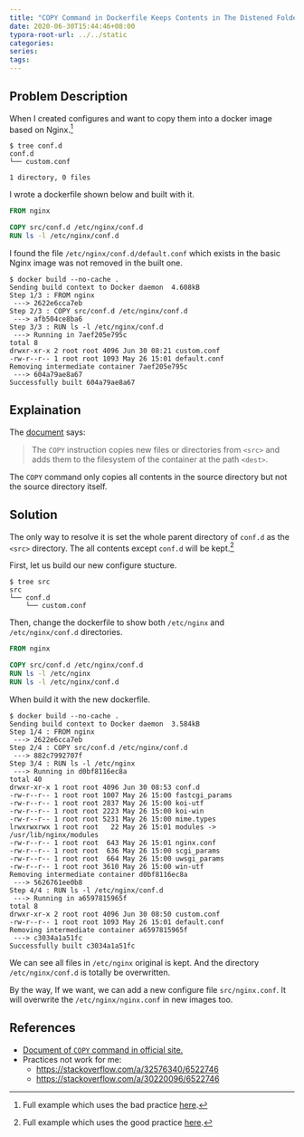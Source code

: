 ```yaml
---
title: "COPY Command in Dockerfile Keeps Contents in The Distened Folder"
date: 2020-06-30T15:44:46+08:00
typora-root-url: ../../static
categories:
series:
tags:
---
```


## Problem Description

When I created configures and want to copy them into a docker image based on Nginx.[^1]

```shell
$ tree conf.d
conf.d
└── custom.conf

1 directory, 0 files
```

I wrote a dockerfile shown below and built with it.

```dockerfile
FROM nginx

COPY src/conf.d /etc/nginx/conf.d
RUN ls -l /etc/nginx/conf.d
```

I found the file `/etc/nginx/conf.d/default.conf` which exists in the basic Nginx image was not removed in the built one.

```shell
$ docker build --no-cache .
Sending build context to Docker daemon  4.608kB
Step 1/3 : FROM nginx
 ---> 2622e6cca7eb
Step 2/3 : COPY src/conf.d /etc/nginx/conf.d
 ---> afb504ce8ba6
Step 3/3 : RUN ls -l /etc/nginx/conf.d
 ---> Running in 7aef205e795c
total 8
drwxr-xr-x 2 root root 4096 Jun 30 08:21 custom.conf
-rw-r--r-- 1 root root 1093 May 26 15:01 default.conf
Removing intermediate container 7aef205e795c
 ---> 604a79ae8a67
Successfully built 604a79ae8a67
```

## Explaination

The [document](https://docs.docker.com/engine/reference/builder/#copy) says:

> The `COPY` instruction copies new files or directories from `<src>` and adds them to the filesystem of the container at the path `<dest>`.

The `COPY` command only copies all contents in the source directory but not the source directory itself.

## Solution

The only way to resolve it is set the whole parent directory of `conf.d` as the `<src>` directory. The all contents except `conf.d` will be kept.[^2]

First, let us build our new configure stucture.

```shell
$ tree src
src
└── conf.d
    └── custom.conf
```

Then, change the dockerfile to show both `/etc/nginx` and `/etc/nginx/conf.d` directories.

```dockerfile
FROM nginx

COPY src/conf.d /etc/nginx/conf.d
RUN ls -l /etc/nginx
RUN ls -l /etc/nginx/conf.d
```

When build it with the new dockerfile.

```shell
$ docker build --no-cache .
Sending build context to Docker daemon  3.584kB
Step 1/4 : FROM nginx
 ---> 2622e6cca7eb
Step 2/4 : COPY src/conf.d /etc/nginx/conf.d
 ---> 882c7992707f
Step 3/4 : RUN ls -l /etc/nginx
 ---> Running in d0bf8116ec8a
total 40
drwxr-xr-x 1 root root 4096 Jun 30 08:53 conf.d
-rw-r--r-- 1 root root 1007 May 26 15:00 fastcgi_params
-rw-r--r-- 1 root root 2837 May 26 15:00 koi-utf
-rw-r--r-- 1 root root 2223 May 26 15:00 koi-win
-rw-r--r-- 1 root root 5231 May 26 15:00 mime.types
lrwxrwxrwx 1 root root   22 May 26 15:01 modules -> /usr/lib/nginx/modules
-rw-r--r-- 1 root root  643 May 26 15:01 nginx.conf
-rw-r--r-- 1 root root  636 May 26 15:00 scgi_params
-rw-r--r-- 1 root root  664 May 26 15:00 uwsgi_params
-rw-r--r-- 1 root root 3610 May 26 15:00 win-utf
Removing intermediate container d0bf8116ec8a
 ---> 5626761ee0b8
Step 4/4 : RUN ls -l /etc/nginx/conf.d
 ---> Running in a6597815965f
total 8
drwxr-xr-x 2 root root 4096 Jun 30 08:50 custom.conf
-rw-r--r-- 1 root root 1093 May 26 15:01 default.conf
Removing intermediate container a6597815965f
 ---> c3034a1a51fc
Successfully built c3034a1a51fc
```

We can see all files in `/etc/nginx` original is kept. And the directory `/etc/nginx/conf.d` is totally be overwritten.

By the way, If we want, we can add a new configure file `src/nginx.conf`. It will overwrite the `/etc/nginx/nginx.conf` in new images too.

## References

* [Document of `COPY` command in official site.](https://docs.docker.com/engine/reference/builder/#copy)
* Practices not work for me:
  * https://stackoverflow.com/a/32576340/6522746
  * https://stackoverflow.com/a/30220096/6522746

[^1]: Full example which uses the bad practice [here](https://github.com/jtr109/blog-examples/tree/master/dockerfile-copy/bad-practice).
[^2]: Full example which uses the good practice [here](https://github.com/jtr109/blog-examples/tree/master/dockerfile-copy/good-practice).